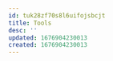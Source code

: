 ```yaml
---
id: tuk28zf70s8l6uifojsbcjt
title: Tools
desc: ''
updated: 1676904230013
created: 1676904230013
---
```

